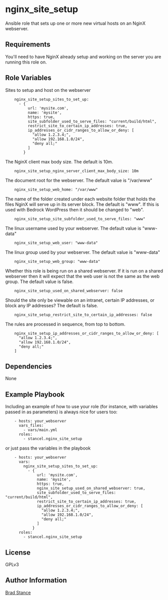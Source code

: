 nginx_site_setup
================

Ansible role that sets up one or more new virtual hosts on an NginX webserver.

Requirements
------------

You'll need to have NginX already setup and working on the server you are running this role on.

Role Variables
--------------

Sites to setup and host on the webserver

```
	nginx_site_setup_sites_to_set_up:
	  - {
		  url: 'mysite.com',
		  name: 'mysite',
		  https: true,
		  site_subfolder_used_to_serve_files: "current/build/html",
		  restrict_site_to_certain_ip_addresses: true,
		  ip_addresses_or_cidr_ranges_to_allow_or_deny: [
            "allow 1.2.3.4;",
            "allow 192.168.1.0/24",
            "deny all;"
          ]   
		}
```

The NginX client max body size. The default is 10m.

```
	nginx_site_setup_nginx_server_client_max_body_size: 10m
```

The document root for the webserver. The default value is "/var/www"

```
	nginx_site_setup_web_home: "/var/www"
```

The name of the folder created under each website folder that holds the files NginX will serve up in its server block. The default is "www". If this is used with Bedrock WordPress then it should be changed to "web".

```
	nginx_site_setup_site_subfolder_used_to_serve_files: "www"
```

The linux username used by your webserver. The default value is "www-data"

```
	nginx_site_setup_web_user: "www-data"
```

The linux group used by your webserver. The default value is "www-data"

```
	nginx_site_setup_web_group: "www-data"
```

Whether this role is being run on a shared webserver. If it is run on a shared webserver then it will expect that the web user is not the same as the web group. The default value is false.

```
	nginx_site_setup_used_on_shared_webserver: false
```

Should the site only be viewable on an intranet, certain IP addresses, or block any IP addresses? The default is false.

```
	nginx_site_setup_restrict_site_to_certain_ip_addresses: false
```

The rules are processed in sequence, from top to bottom.  

``` 
	nginx_site_setup_ip_addresses_or_cidr_ranges_to_allow_or_deny: [
	  "allow 1.2.3.4;",
	  "allow 192.168.1.0/24",
	  "deny all;"
	]
```  

Dependencies
------------

None

Example Playbook
----------------

Including an example of how to use your role (for instance, with variables passed in as parameters) is always nice for users too:

```
	- hosts: your_webserver
	  vars_files:
	    - vars/main.yml
	  roles:
	    - stancel.nginx_site_setup 
```

or just pass the variables in the playbook

```
	- hosts: your_webserver 
	  vars:
        nginx_site_setup_sites_to_set_up:
          - {
              url: 'mysite.com',
              name: 'mysite',
              https: true,
              nginx_site_setup_used_on_shared_webserver: true,
              site_subfolder_used_to_serve_files: "current/build/html",
			  restrict_site_to_certain_ip_addresses: true,
			  ip_addresses_or_cidr_ranges_to_allow_or_deny: [
				"allow 1.2.3.4;",
				"allow 192.168.1.0/24",
				"deny all;"
			  ]
		    }
	  roles:
	    - stancel.nginx_site_setup
```

License
-------

GPLv3

Author Information
------------------

[Brad Stance](https://github.com/stancel)
